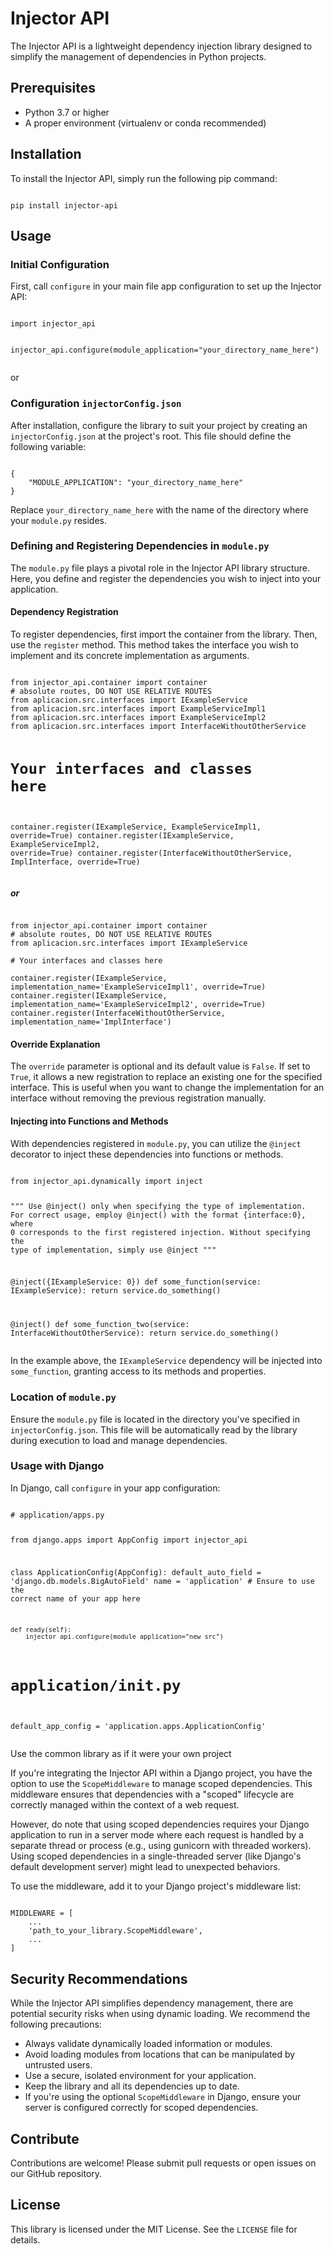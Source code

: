 <h1>Injector API</h1>
<p>
  The Injector API is a lightweight dependency injection library designed to simplify the management of dependencies in Python projects.
</p>
<h2>Prerequisites</h2>
<ul>
  <li>Python 3.7 or higher</li>
  <li>A proper environment (virtualenv or conda recommended)</li>
</ul>
<h2>Installation</h2>
<p>
  To install the Injector API, simply run the following pip command:
</p>
<pre><code>
pip install injector-api
</code></pre>
<h2>Usage</h2>
<h3>Initial Configuration</h3>
<p>
  First, call <code>configure</code> in your main file app configuration to set up the Injector API:
</p>
<pre><code>
import injector_api

injector_api.configure(module_application="your_directory_name_here")
</code></pre>
<p>or</p>
<h3>Configuration <code>injectorConfig.json</code></h3>
<p>
  After installation, configure the library to suit your project by creating an <code>injectorConfig.json</code> at the project's root. This file should define the following variable:
</p>
<pre><code>
{
    "MODULE_APPLICATION": "your_directory_name_here"
}
</code></pre>
<p>
  Replace <code>your_directory_name_here</code> with the name of the directory where your <code>module.py</code> resides.
</p>
<h3>Defining and Registering Dependencies in <code>module.py</code></h3>
<p>
  The <code>module.py</code> file plays a pivotal role in the Injector API library structure. Here, you define and register the dependencies you wish to inject into your application.
</p>
<h4>Dependency Registration</h4>
<p>
  To register dependencies, first import the container from the library. Then, use the <code>register</code> method. This method takes the interface you wish to implement and its concrete implementation as arguments.
</p>
<pre><code>
from injector_api.container import container
# absolute routes, DO NOT USE RELATIVE ROUTES
from aplicacion.src.interfaces import IExampleService
from aplicacion.src.interfaces import ExampleServiceImpl1
from aplicacion.src.interfaces import ExampleServiceImpl2
from aplicacion.src.interfaces import InterfaceWithoutOtherService

# Your interfaces and classes here

container.register(IExampleService, ExampleServiceImpl1, override=True)
container.register(IExampleService, ExampleServiceImpl2, override=True)
container.register(InterfaceWithoutOtherService, ImplInterface, override=True)
</code></pre>
<h5>or</h5>

<pre><code>
from injector_api.container import container
# absolute routes, DO NOT USE RELATIVE ROUTES
from aplicacion.src.interfaces import IExampleService

# Your interfaces and classes here

container.register(IExampleService, implementation_name='ExampleServiceImpl1', override=True)
container.register(IExampleService, implementation_name='ExampleServiceImpl2', override=True)
container.register(InterfaceWithoutOtherService, implementation_name='ImplInterface')
</code></pre>
<h4>Override Explanation</h4>
<p>
  The <code>override</code> parameter is optional and its default value is <code>False</code>. If set to <code>True</code>, it allows a new registration to replace an existing one for the specified interface. This is useful when you want to change the implementation for an interface without removing the previous registration manually.
</p>
<h4>Injecting into Functions and Methods</h4>
<p>
  With dependencies registered in <code>module.py</code>, you can utilize the <code>@inject</code> decorator to inject these dependencies into functions or methods.
</p>
<pre><code>
from injector_api.dynamically import inject

"""
  Use @inject() only when specifying the type of implementation. For correct usage, employ @inject() with the format {interface:0}, where 0 corresponds to the first registered injection. Without specifying the type of implementation, simply use @inject
"""

@inject({IExampleService: 0})
def some_function(service: IExampleService):
    return service.do_something()

@inject()
def some_function_two(service: InterfaceWithoutOtherService):
    return service.do_something()
</code></pre>
<p>
  In the example above, the <code>IExampleService</code> dependency will be injected into <code>some_function</code>, granting access to its methods and properties.
</p>
<h3>Location of <code>module.py</code></h3>
<p>
  Ensure the <code>module.py</code> file is located in the directory you've specified in <code>injectorConfig.json</code>. This file will be automatically read by the library during execution to load and manage dependencies.
</p>
<h3>Usage with Django</h3>
<p>
  In Django, call <code>configure</code> in your app configuration:
</p>
<pre><code>
# application/apps.py

from django.apps import AppConfig
import injector_api

class ApplicationConfig(AppConfig):
    default_auto_field = 'django.db.models.BigAutoField'
    name = 'application'  # Ensure to use the correct name of your app here

    def ready(self):
        injector_api.configure(module_application="new_src")
        
# application/__init__.py

default_app_config = 'application.apps.ApplicationConfig'
</code></pre>
<p>Use the common library as if it were your own project</p>

<p>If you're integrating the Injector API within a Django project, you have the option to use the <code>ScopeMiddleware</code> to manage scoped dependencies. This middleware ensures that dependencies with a "scoped" lifecycle are correctly managed within the context of a web request.</p>

<p>However, do note that using scoped dependencies requires your Django application to run in a server mode where each request is handled by a separate thread or process (e.g., using gunicorn with threaded workers). Using scoped dependencies in a single-threaded server (like Django's default development server) might lead to unexpected behaviors.</p>

<p>To use the middleware, add it to your Django project's middleware list:</p>

<pre><code>
MIDDLEWARE = [
    ...
    'path_to_your_library.ScopeMiddleware',
    ...
]
</code></pre>

<h2>Security Recommendations</h2>

<p>
  While the Injector API simplifies dependency management, there are potential security risks when using dynamic loading. We recommend the following precautions:
</p>

<ul>
  <li>Always validate dynamically loaded information or modules.</li>
  <li>Avoid loading modules from locations that can be manipulated by untrusted users.</li>
  <li>Use a secure, isolated environment for your application.</li>
  <li>Keep the library and all its dependencies up to date.</li>
  <li>If you're using the optional <code>ScopeMiddleware</code> in Django, ensure your server is configured correctly for scoped dependencies.</li>
</ul>

<h2>Contribute</h2>

<p>
  Contributions are welcome! Please submit pull requests or open issues on our GitHub repository.
</p>
<h2>License</h2>
<p>
  This library is licensed under the MIT License. See the <code>LICENSE</code> file for details.
</p>